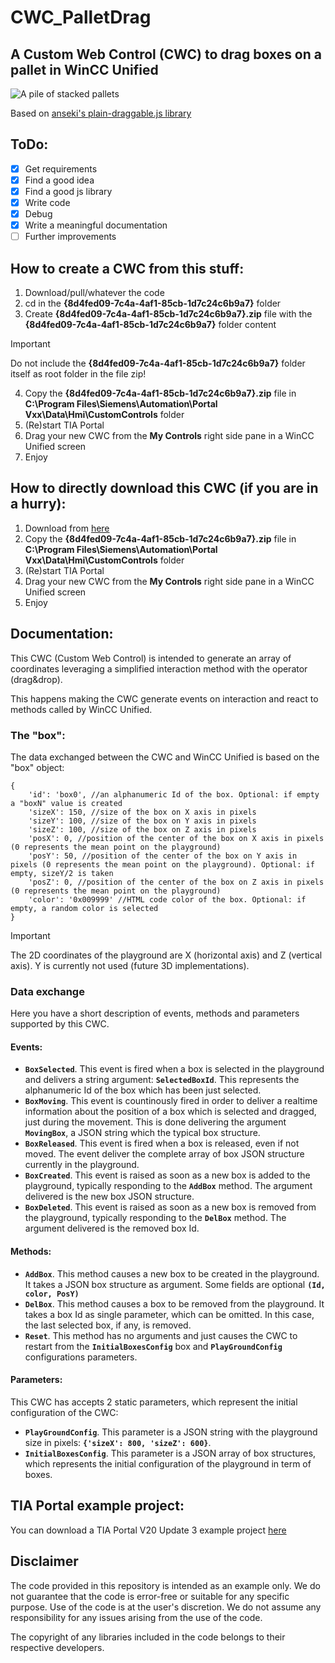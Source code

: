# CWC_PalletDrag

## A Custom Web Control (CWC) to drag boxes on a pallet in WinCC Unified

![A pile of stacked pallets]({8d4fed09-7c4a-4af1-85cb-1d7c24c6b9a7}/Utils/palletsWhite.png)

Based on [anseki's plain-draggable.js library](https://github.com/anseki/plain-draggable)

## ToDo:

- [x] Get requirements
- [x] Find a good idea
- [x] Find a good js library
- [x] Write code
- [x] Debug
- [x] Write a meaningful documentation
- [ ] Further improvements

## How to create a CWC from this stuff:

1. Download/pull/whatever the code
2. cd in the **{8d4fed09-7c4a-4af1-85cb-1d7c24c6b9a7}** folder
3. Create **{8d4fed09-7c4a-4af1-85cb-1d7c24c6b9a7}.zip** file with the **{8d4fed09-7c4a-4af1-85cb-1d7c24c6b9a7}** folder content
> [!IMPORTANT]
> Do not include the **{8d4fed09-7c4a-4af1-85cb-1d7c24c6b9a7}** folder itself as root folder in the file zip!
4. Copy the **{8d4fed09-7c4a-4af1-85cb-1d7c24c6b9a7}.zip** file in **C:\Program Files\Siemens\Automation\Portal Vxx\Data\Hmi\CustomControls** folder
5. (Re)start TIA Portal
6. Drag your new CWC from the **My Controls** right side pane in a WinCC Unified screen
7. Enjoy

## How to directly download this CWC (if you are in a hurry):
1. Download from [here](Build/{8d4fed09-7c4a-4af1-85cb-1d7c24c6b9a7}.zip?raw=true)
2. Copy the **{8d4fed09-7c4a-4af1-85cb-1d7c24c6b9a7}.zip** file in **C:\Program Files\Siemens\Automation\Portal Vxx\Data\Hmi\CustomControls** folder
3. (Re)start TIA Portal
4. Drag your new CWC from the **My Controls** right side pane in a WinCC Unified screen
5. Enjoy

## Documentation:

This CWC (Custom Web Control) is intended to generate an array of coordinates leveraging a simplified interaction method with the operator (drag&drop).

This happens making the CWC generate events on interaction and react to methods called by WinCC Unified.

### The "box":
The data exchanged between the CWC and WinCC Unified is based on the "box" object:

```
{
    'id': 'box0', //an alphanumeric Id of the box. Optional: if empty a "boxN" value is created
    'sizeX': 150, //size of the box on X axis in pixels
    'sizeY': 100, //size of the box on Y axis in pixels
    'sizeZ': 100, //size of the box on Z axis in pixels
    'posX': 0, //position of the center of the box on X axis in pixels (0 represents the mean point on the playground)
    'posY': 50, //position of the center of the box on Y axis in pixels (0 represents the mean point on the playground). Optional: if empty, sizeY/2 is taken
    'posZ': 0, //position of the center of the box on Z axis in pixels (0 represents the mean point on the playground)
    'color': '0x009999' //HTML code color of the box. Optional: if empty, a random color is selected
}
```

> [!IMPORTANT]
> The 2D coordinates of the playground are X (horizontal axis) and Z (vertical axis). Y is currently not used (future 3D implementations).

### Data exchange
Here you have a short description of events, methods and parameters supported by this CWC.

#### Events:
- **`BoxSelected`**. This event is fired when a box is selected in the playground and delivers a string argument: **`SelectedBoxId`**. This represents the alphanumeric Id of the box which has been just selected.
- **`BoxMoving`**. This event is countinously fired in order to deliver a realtime information about the position of a box which is selected and dragged, just during the movement. This is done delivering the argument **`MovingBox`**, a JSON string which the typical box structure.
- **`BoxReleased`**. This event is fired when a box is released, even if not moved. The event deliver the complete array of box JSON structure currently in the playground.
- **`BoxCreated`**. This event is raised as soon as a new box is added to the playground, typically responding to the **`AddBox`** method. The argument delivered is the new box JSON structure.
- **`BoxDeleted`**. This event is raised as soon as a new box is removed from the playground, typically responding to the **`DelBox`** method. The argument delivered is the removed box Id.

#### Methods:
- **`AddBox`**. This method causes a new box to be created in the playground. It takes a JSON box structure as argument. Some fields are optional **`(Id, color, PosY)`**
- **`DelBox`**. This method causes a box to be removed from the playground. It takes a box Id as single parameter, which can be omitted. In this case, the last selected box, if any, is removed.
- **`Reset`**. This method has no arguments and just causes the CWC to restart from the **`InitialBoxesConfig`** box and **`PlayGroundConfig`** configurations parameters.

#### Parameters:
This CWC has accepts 2 static parameters, which represent the initial configuration of the CWC:
- **`PlayGroundConfig`**. This parameter is a JSON string with the playground size in pixels: **`{'sizeX': 800, 'sizeZ': 600}`**.
- **`InitialBoxesConfig`**. This parameter is a JSON array of box structures, which represents the initial configuration of the playground in term of boxes.

## TIA Portal example project:
You can download a TIA Portal V20 Update 3 example project [here](Demo/TestPallet2D_20250522_1519.zap20?raw=true)

## Disclaimer
The code provided in this repository is intended as an example only. We do not guarantee that the code is error-free or suitable for any specific purpose. Use of the code is at the user's discretion. We do not assume any responsibility for any issues arising from the use of the code. 

The copyright of any libraries included in the code belongs to their respective developers.
